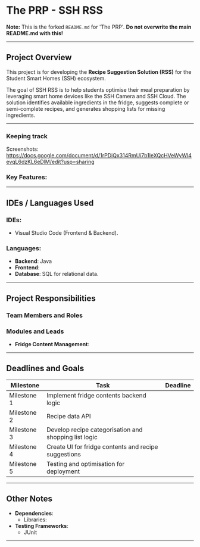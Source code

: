 # **The PRP - SSH RSS**  
**Note:** This is the forked `README.md` for 'The PRP'. **Do not overwrite the main README.md with this!**

---

## **Project Overview**  
This project is for developing the **Recipe Suggestion Solution (RSS)** for the Student Smart Homes (SSH) ecosystem.  

The goal of SSH RSS is to help students optimise their meal preparation by leveraging smart home devices like the SSH Camera and SSH Cloud. The solution identifies available ingredients in the fridge, suggests complete or semi-complete recipes, and generates shopping lists for missing ingredients.  

---

### Keeping track
Screenshots: https://docs.google.com/document/d/1rPDiQx314RmUi7b1leXQcHVeWyWl4evqL6dzKL6eDlM/edit?usp=sharing 

### Key Features:

---

## **IDEs / Languages Used**  
### **IDEs**:  
- Visual Studio Code (Frontend & Backend).  


### **Languages**:  
- **Backend**: Java
- **Frontend**: 
- **Database**: SQL for relational data.  

---

## **Project Responsibilities**  
### **Team Members and Roles**  


### **Modules and Leads**  
- **Fridge Content Management**: 


---

## **Deadlines and Goals**  
| **Milestone**             | **Task**                                                | **Deadline**       |
|---------------------------|--------------------------------------------------------|--------------------|
| Milestone 1               | Implement fridge contents backend logic                ||
| Milestone 2               | Recipe data API                        ||
| Milestone 3               | Develop recipe categorisation and shopping list logic  ||
| Milestone 4               | Create UI for fridge contents and recipe suggestions   ||
| Milestone 5               | Testing and optimisation for deployment                ||

---

## **Other Notes**
- **Dependencies**:
  - Libraries: 
- **Testing Frameworks**:  
  - JUnit

---

